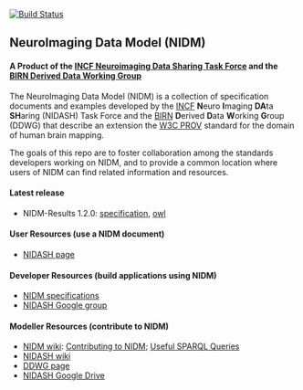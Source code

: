 [![Build Status](https://travis-ci.org/incf-nidash/nidm.png?branch=master)](https://travis-ci.org/incf-nidash/nidm)

## NeuroImaging Data Model (NIDM)

#### A Product of the [INCF Neuroimaging Data Sharing Task Force](http://wiki.incf.org/mediawiki/index.php/Neuroimaging_Task_Force) and the [BIRN Derived Data Working Group](http://www.birncommunity.org/working-with-birn/working-groups/derived-data-working-group/)

The NeuroImaging Data Model (NIDM) is a collection of specification documents and examples developed
by the [INCF](http://www.incf.org) <b>N</b>euro <b>I</b>maging <b>DA</b>ta <b>SH</b>aring (NIDASH) Task Force and the [BIRN](http://www.birncommunity.org)
<b>D</b>erived <b>D</b>ata <b>W</b>orking <b>G</b>roup (DDWG) that describe an extension the [W3C PROV](http://www.w3.org/TR/prov-primer/) standard for the domain of human brain mapping.

The goals of this repo are to foster collaboration among the standards developers working on NIDM, and to provide a common location where users of NIDM can find related information and resources.

#### Latest release
* NIDM-Results 1.2.0: [specification](nidm.nidash.org/specs/nidm-results.html), [owl](https://github.com/incf-nidash/nidm/blob/master/nidm/nidm-results/terms/nidm-results.owl)


#### User Resources (use a NIDM document)
* [NIDASH page](http://incf.org/programs/datasharing/neuroimaging-task-force)

#### Developer Resources (build applications using NIDM)
* [NIDM specifications](http://nidm.nidash.org)
* [NIDASH Google group](https://groups.google.com/forum/#!forum/incf-datasharing)

#### Modeller Resources  (contribute to NIDM)
* [NIDM wiki](https://github.com/incf-nidash/nidm/wiki): [Contributing to NIDM](https://github.com/incf-nidash/nidm/wiki/Getting-Started-with-NIDM); [Useful SPARQL Queries](https://github.com/incf-nidash/nidm/wiki/Useful-sparql-queries)
* [NIDASH wiki](http://wiki.incf.org/mediawiki/index.php/Neuroimaging_Task_Force)
* [DDWG page](http://www.birncommunity.org/working-with-birn/working-groups/derived-data-working-group/)
* [NIDASH Google Drive](https://drive.google.com/#folders/0B-BLof5_SOh8bWR3UDE4WTdELXM)
